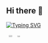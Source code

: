 ## Hi there 👋

<!--
**nathalialmota/nathalialmota** is a ✨ _special_ ✨ repository because its `README.md` (this file) appears on your GitHub profile.

Here are some ideas to get you started:

- 🔭 I’m currently working on ...
- 🌱 I’m currently learning ...
- 👯 I’m looking to collaborate on ...
- 🤔 I’m looking for help with ...
- 💬 Ask me about ...
- 📫 How to reach me: ...
- 😄 Pronouns: ...
- ⚡ Fun fact: ...
-->
[![Typing SVG](https://readme-typing-svg.herokuapp.com?color=2835AF&size=35&center=true&vCenter=true&width=1000&lines=My+name+is+Nathalia;I'm+an+IT+Student+and+a+)](https://git.io/typing-svg)
<div align="center">

</div>



<div style="display: flex; flex-wrap: wrap;">
<br>

<div align="center" style="margin-bottom:200px">
 <img width=45%  align="center" src="https://github-readme-stats.vercel.app/api?username=mathalialmotafdcx &theme=transparent&show_icons=true" />
 <img width=40% align="center" src="https://github-readme-stats.vercel.app/api/top-langs/?username=nathalialmota&layout=compact&theme=transparent" />
</div>
</div>


<br>
